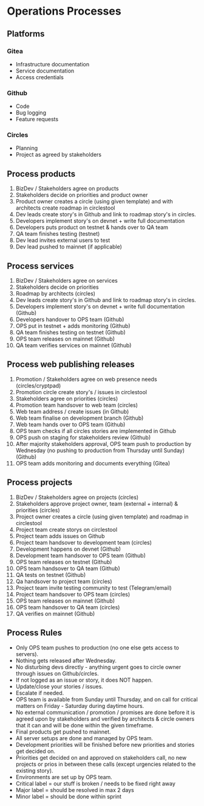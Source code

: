 # Operations Processes 

## Platforms

### Gitea

- Infrastructure documentation
- Service documentation
- Access credentials

### Github

- Code
- Bug logging 
- Feature requests

### Circles

- Planning
- Project as agreed by stakeholders


## Process products 
1. BizDev / Stakeholders agree on products
2. Stakeholders decide on priorities and product owner
3. Product owner creates a circle (using given template) and with architects create roadmap in circlestool
4. Dev leads create story's in Github and link to roadmap story's in circles.
5. Developers implement story's on devnet + write full documentation
6. Developers puts product on testnet & hands over to QA team 
7. QA team finishes testing (testnet) 
8. Dev lead invites external users to test 
9. Dev lead pushed to mainnet (if applicable)


## Process services
1. BizDev / Stakeholders agree on services 
2. Stakeholders decide on priorities 
3. Roadmap by architects (circles)
4. Dev leads create story's in Github and link to roadmap story's in circles.
5. Developers implement story's on devnet + write full documentation (Github)
6. Developers handover to OPS team (Github)
7. OPS put in testnet + adds monitoring (Github)
8. QA team finishes testing on testnet (Github)
9. OPS team releases on mainnet (Github)
10. QA team verifies services on mainnet (Github)


## Process web publishing releases
1. Promotion / Stakeholders agree on web presence needs (circles/cryptpad)
2. Promotion circle create story's / issues in circlestool 
3. Stakeholders agree on priorities (circles)
4. Promotion team handsover to web team (circles)
5. Web team address / create issues (in Github)
6. Web team finalise on development branch (Github)
7. Web team hands over to OPS team (Github)
8. OPS team checks if all circles stories are implemented in Github
9. OPS push on staging for stakeholders review (Github)
10. After majority stakeholders approval, OPS team push to production by Wednesday (no pushing to production from Thursday until Sunday) (Github)
11. OPS team adds monitoring and documents everything (Gitea)

## Process projects
1. BizDev / Stakeholders agree on projects (circles)
2. Stakeholders approve project owner, team (external + internal) & priorities (circles)
3. Project owner creates a circle (using given template) and roadmap in circlestool
4. Project team create storys on circlestool
5. Project team adds issues on Github 
6. Project team handsover to development team (circles)
7. Development happens on devnet (Github)
8. Development team handsover to OPS team (Github)
9. OPS team releases on testnet (Github)
10. OPS team handsover to QA team (Github)
11. QA tests on testnet (Github)
12. Qa handsover to project team (circles)
13. Project team invite testing community to test (Telegram/email)
14. Project team handsover to OPS team (circles)
15. OPS team releases on mainnet (Github)
16. OPS team handsover to QA team (circles)
17. QA verifies on mainnet (Github)


## Process Rules
- Only OPS team pushes to production (no one else gets access to servers).
- Nothing gets released after Wednesday.
- No disturbing devs directly - anything urgent goes to circle owner through issues on Github/circles.
- If not logged as an issue or story, it does NOT happen.
- Update/close your stories / issues.
- Escalate if needed.
- OPS team is available from Sunday until Thursday, and on call for critical matters on Friday - Saturday during daytime hours. 
- No external communication / promotion / promises are done before it is agreed upon by stakeholders and verified by architects & circle owners that it can and will be done within the given timeframe.
- Final products get pushed to mainnet.
- All server setups are done and managed by OPS team.
- Development priorities will be finished before new priorities and stories get decided on. 
- Priorities get decided on and approved on stakeholders call, no new projects or prios in between these calls (except urgencies related to the existing story).
- Environments are set up by OPS team. 
- Critical label = our stuff is broken / needs to be fixed right away
- Major label = should be resolved in max 2 days
- Minor label = should be done within sprint

